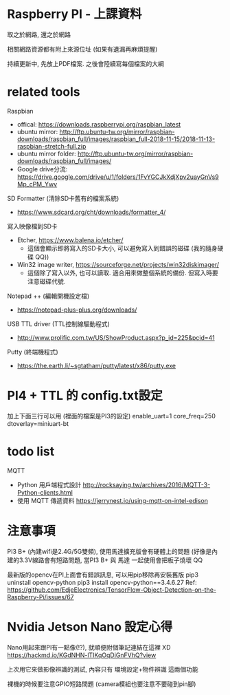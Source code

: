 # Raspberry PI - 上課資料
取之於網路, 還之於網路

相關網路資源都有附上來源位址 (如果有遺漏再麻煩提醒)

持續更新中, 先放上PDF檔案. 之後會陸續寫每個檔案的大綱

# related tools
Raspbian
* offical: https://downloads.raspberrypi.org/raspbian_latest
* ubuntu mirror: http://ftp.ubuntu-tw.org/mirror/raspbian-downloads/raspbian_full/images/raspbian_full-2018-11-15/2018-11-13-raspbian-stretch-full.zip
* ubuntu mirror folder: http://ftp.ubuntu-tw.org/mirror/raspbian-downloads/raspbian_full/images/
* Google drive分流: https://drive.google.com/drive/u/1/folders/1FvYGCJkXdjXpv2uayGnVs9Mp_cPM_Ywv

SD Formatter (清除SD卡舊有的檔案系統)
 * https://www.sdcard.org/cht/downloads/formatter_4/

寫入映像檔到SD卡
* Etcher, https://www.balena.io/etcher/
  * 這個會顯示即將寫入的SD卡大小, 可以避免寫入到錯誤的磁碟 (我的隨身硬碟 QQ))
* Win32 image writer, https://sourceforge.net/projects/win32diskimager/
  * 這個除了寫入以外, 也可以讀取. 適合用來做整個系統的備份. 但寫入時要注意磁碟代號.

Notepad ++ (編輯開機設定檔)
* https://notepad-plus-plus.org/downloads/

USB TTL driver (TTL控制線驅動程式)
* http://www.prolific.com.tw/US/ShowProduct.aspx?p_id=225&pcid=41

Putty (終端機程式)
* https://the.earth.li/~sgtatham/putty/latest/x86/putty.exe

# PI4 + TTL 的 config.txt設定 
加上下面三行可以用 (裡面的檔案是PI3的設定)
enable_uart=1
core_freq=250
dtoverlay=miniuart-bt

# todo list
MQTT
* Python 用戶端程式設計 http://rocksaying.tw/archives/2016/MQTT-3-Python-clients.html
* 使用 MQTT 傳遞資料 https://jerrynest.io/using-mqtt-on-intel-edison

# 注意事項
PI3 B+ (內建wifi是2.4G/5G雙頻), 使用馬達擴充版會有硬體上的問題
(好像是內建的3.3V線路會有短路問題, 當PI3 B+ 與 馬達 一起使用會把板子燒壞 QQ

最新版的opencv在PI上面會有錯誤訊息, 可以用pip移除再安裝舊版
pip3 uninstall opencv-python
pip3 install opencv-python==3.4.6.27
Ref: https://github.com/EdjeElectronics/TensorFlow-Object-Detection-on-the-Raspberry-Pi/issues/67

# Nvidia Jetson Nano 設定心得
Nano用起來跟PI有一點像(!?), 就順便附個筆記連結在這裡 XD
https://hackmd.io/KGdNHN-lTIKqOqDiGnFVhQ?view

上次用它來做影像辨識的測試, 內容只有 環境設定+物件辨識 這兩個功能


裸機的時候要注意GPIO短路問題 (camera模組也要注意不要碰到pin腳)
